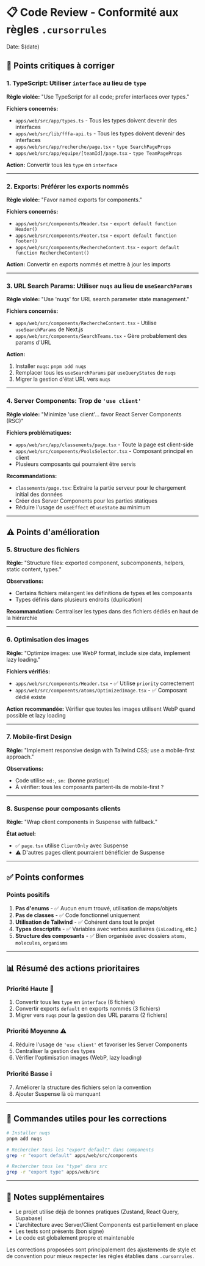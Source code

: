 # 📋 Code Review - Conformité aux règles `.cursorrules`

Date: $(date)

## 🔴 Points critiques à corriger

### 1. **TypeScript: Utiliser `interface` au lieu de `type`**

**Règle violée:** "Use TypeScript for all code; prefer interfaces over types."

**Fichiers concernés:**

- `apps/web/src/app/types.ts` - Tous les types doivent devenir des interfaces
- `apps/web/src/lib/fffa-api.ts` - Tous les types doivent devenir des interfaces
- `apps/web/src/app/recherche/page.tsx` - `type SearchPageProps`
- `apps/web/src/app/equipe/[teamId]/page.tsx` - `type TeamPageProps`

**Action:** Convertir tous les `type` en `interface`

---

### 2. **Exports: Préférer les exports nommés**

**Règle violée:** "Favor named exports for components."

**Fichiers concernés:**

- `apps/web/src/components/Header.tsx` - `export default function Header()`
- `apps/web/src/components/Footer.tsx` - `export default function Footer()`
- `apps/web/src/components/RechercheContent.tsx` - `export default function RechercheContent()`

**Action:** Convertir en exports nommés et mettre à jour les imports

---

### 3. **URL Search Params: Utiliser `nuqs` au lieu de `useSearchParams`**

**Règle violée:** "Use 'nuqs' for URL search parameter state management."

**Fichiers concernés:**

- `apps/web/src/components/RechercheContent.tsx` - Utilise `useSearchParams` de Next.js
- `apps/web/src/components/SearchTeams.tsx` - Gère probablement des params d'URL

**Action:**

1. Installer `nuqs`: `pnpm add nuqs`
2. Remplacer tous les `useSearchParams` par `useQueryStates` de `nuqs`
3. Migrer la gestion d'état URL vers `nuqs`

---

### 4. **Server Components: Trop de `'use client'`**

**Règle violée:** "Minimize 'use client'... favor React Server Components (RSC)"

**Fichiers problématiques:**

- `apps/web/src/app/classements/page.tsx` - Toute la page est client-side
- `apps/web/src/components/PoolsSelector.tsx` - Composant principal en client
- Plusieurs composants qui pourraient être servis

**Recommandations:**

- `classements/page.tsx`: Extraire la partie serveur pour le chargement initial des données
- Créer des Server Components pour les parties statiques
- Réduire l'usage de `useEffect` et `useState` au minimum

---

## ⚠️ Points d'amélioration

### 5. **Structure des fichiers**

**Règle:** "Structure files: exported component, subcomponents, helpers, static content, types."

**Observations:**

- Certains fichiers mélangent les définitions de types et les composants
- Types définis dans plusieurs endroits (duplication)

**Recommandation:** Centraliser les types dans des fichiers dédiés en haut de la hiérarchie

---

### 6. **Optimisation des images**

**Règle:** "Optimize images: use WebP format, include size data, implement lazy loading."

**Fichiers vérifiés:**

- `apps/web/src/components/Header.tsx` - ✅ Utilise `priority` correctement
- `apps/web/src/components/atoms/OptimizedImage.tsx` - ✅ Composant dédié existe

**Action recommandée:** Vérifier que toutes les images utilisent WebP quand possible et lazy loading

---

### 7. **Mobile-first Design**

**Règle:** "Implement responsive design with Tailwind CSS; use a mobile-first approach."

**Observations:**

- Code utilise `md:`, `sm:` (bonne pratique)
- À vérifier: tous les composants partent-ils de mobile-first ?

---

### 8. **Suspense pour composants clients**

**Règle:** "Wrap client components in Suspense with fallback."

**État actuel:**

- ✅ `page.tsx` utilise `ClientOnly` avec Suspense
- ⚠️ D'autres pages client pourraient bénéficier de Suspense

---

## ✅ Points conformes

### Points positifs

1. **Pas d'enums** - ✅ Aucun enum trouvé, utilisation de maps/objets
2. **Pas de classes** - ✅ Code fonctionnel uniquement
3. **Utilisation de Tailwind** - ✅ Cohérent dans tout le projet
4. **Types descriptifs** - ✅ Variables avec verbes auxiliaires (`isLoading`, etc.)
5. **Structure des composants** - ✅ Bien organisée avec dossiers `atoms`, `molecules`, `organisms`

---

## 📊 Résumé des actions prioritaires

### Priorité Haute 🔴

1. Convertir tous les `type` en `interface` (6 fichiers)
2. Convertir exports `default` en exports nommés (3 fichiers)
3. Migrer vers `nuqs` pour la gestion des URL params (2 fichiers)

### Priorité Moyenne ⚠️

4. Réduire l'usage de `'use client'` et favoriser les Server Components
5. Centraliser la gestion des types
6. Vérifier l'optimisation images (WebP, lazy loading)

### Priorité Basse ℹ️

7. Améliorer la structure des fichiers selon la convention
8. Ajouter Suspense là où manquant

---

## 🔧 Commandes utiles pour les corrections

```bash
# Installer nuqs
pnpm add nuqs

# Rechercher tous les "export default" dans components
grep -r "export default" apps/web/src/components

# Rechercher tous les "type" dans src
grep -r "export type" apps/web/src
```

---

## 📝 Notes supplémentaires

- Le projet utilise déjà de bonnes pratiques (Zustand, React Query, Supabase)
- L'architecture avec Server/Client Components est partiellement en place
- Les tests sont présents (bon signe)
- Le code est globalement propre et maintenable

Les corrections proposées sont principalement des ajustements de style et de convention pour mieux
respecter les règles établies dans `.cursorrules`.
